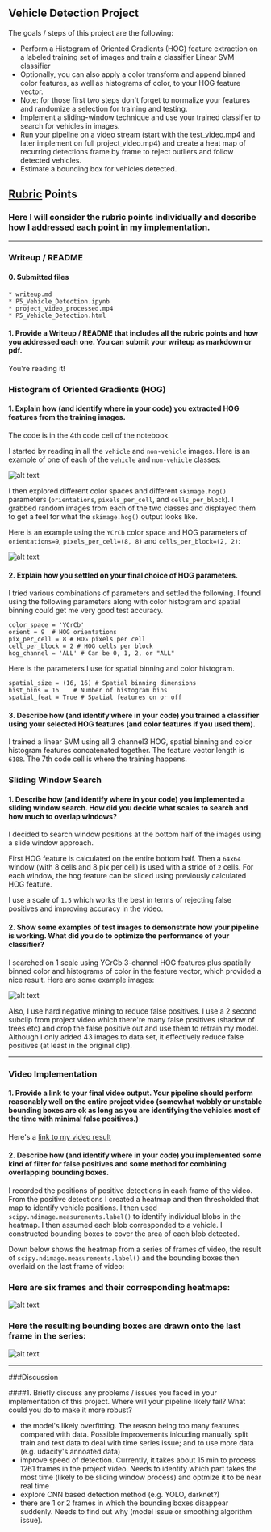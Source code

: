 Vehicle Detection Project
---

The goals / steps of this project are the following:

* Perform a Histogram of Oriented Gradients (HOG) feature extraction on a labeled training set of images and train a classifier Linear SVM classifier
* Optionally, you can also apply a color transform and append binned color features, as well as histograms of color, to your HOG feature vector. 
* Note: for those first two steps don't forget to normalize your features and randomize a selection for training and testing.
* Implement a sliding-window technique and use your trained classifier to search for vehicles in images.
* Run your pipeline on a video stream (start with the test_video.mp4 and later implement on full project_video.mp4) and create a heat map of recurring detections frame by frame to reject outliers and follow detected vehicles.
* Estimate a bounding box for vehicles detected.

[//]: # (Image References)
[image1]: ./examples/car_not_car.png
[image2]: ./examples/HOG_example.png
[image3]: ./examples/sliding_window.png
[image5]: ./examples/heatmap.png
[image7]: ./examples/output_bboxes.png
[video1]: ./project_video.mp4


## [Rubric](https://review.udacity.com/#!/rubrics/513/view) Points
### Here I will consider the rubric points individually and describe how I addressed each point in my implementation.  

---
### Writeup / README

#### 0. Submitted files
    * writeup.md
    * P5_Vehicle_Detection.ipynb
    * project_video_processed.mp4
    * P5_Vehicle_Detection.html

#### 1. Provide a Writeup / README that includes all the rubric points and how you addressed each one.  You can submit your writeup as markdown or pdf.

You're reading it!

### Histogram of Oriented Gradients (HOG)

#### 1. Explain how (and identify where in your code) you extracted HOG features from the training images.
The code is in the 4th code cell of the notebook.

I started by reading in all the `vehicle` and `non-vehicle` images.  Here is an example of one of each of the `vehicle` and `non-vehicle` classes:

![alt text][image1]

I then explored different color spaces and different `skimage.hog()` parameters (`orientations`, `pixels_per_cell`, and `cells_per_block`). I grabbed random images from each of the two classes and displayed them to get a feel for what the `skimage.hog()` output looks like.

Here is an example using the `YCrCb` color space and HOG parameters of `orientations=9`, `pixels_per_cell=(8, 8)` and `cells_per_block=(2, 2)`:

![alt text][image2]

#### 2. Explain how you settled on your final choice of HOG parameters.

I tried various combinations of parameters and settled the following. I found using the following parameters along with color histogram and spatial binning could get me very good test accuracy.

    color_space = 'YCrCb'
    orient = 9  # HOG orientations
    pix_per_cell = 8 # HOG pixels per cell
    cell_per_block = 2 # HOG cells per block
    hog_channel = 'ALL' # Can be 0, 1, 2, or "ALL"

Here is the parameters I use for spatial binning and color histogram.

    spatial_size = (16, 16) # Spatial binning dimensions
    hist_bins = 16    # Number of histogram bins
    spatial_feat = True # Spatial features on or off

#### 3. Describe how (and identify where in your code) you trained a classifier using your selected HOG features (and color features if you used them).

I trained a linear SVM using all 3 channel3 HOG, spatial binning and color histogram features concatenated together. The feature vector length is `6108`. The 7th code cell is where the training happens.

### Sliding Window Search

#### 1. Describe how (and identify where in your code) you implemented a sliding window search.  How did you decide what scales to search and how much to overlap windows?

I decided to search window positions at the bottom half of the images using a slide window approach.

First HOG feature is calculated on the entire bottom half. Then a `64x64` window (with 8 cells and 8 pix per cell) is used with a stride of `2` cells. For each window, the hog feature can be sliced using previously calculated HOG feature.

I use a scale of `1.5` which works the best in terms of rejecting false positives and improving accuracy in the video.

#### 2. Show some examples of test images to demonstrate how your pipeline is working.  What did you do to optimize the performance of your classifier?

I searched on 1 scale using YCrCb 3-channel HOG features plus spatially binned color and histograms of color in the feature vector, which provided a nice result.  Here are some example images:

![alt text][image3]

Also, I use hard negative mining to reduce false positives. I use a 2 second subclip from project video which there're many false positives (shadow of trees etc) and crop the false positive out and use them to retrain my model. Although I only added 43 images to data set, it effectively reduce false positives (at least in the original clip).

---

### Video Implementation

#### 1. Provide a link to your final video output.  Your pipeline should perform reasonably well on the entire project video (somewhat wobbly or unstable bounding boxes are ok as long as you are identifying the vehicles most of the time with minimal false positives.)
Here's a [link to my video result](./project_video_processed.mp4)


#### 2. Describe how (and identify where in your code) you implemented some kind of filter for false positives and some method for combining overlapping bounding boxes.

I recorded the positions of positive detections in each frame of the video.  From the positive detections I created a heatmap and then thresholded that map to identify vehicle positions.  I then used `scipy.ndimage.measurements.label()` to identify individual blobs in the heatmap.  I then assumed each blob corresponded to a vehicle.  I constructed bounding boxes to cover the area of each blob detected.  

Down below shows the heatmap from a series of frames of video, the result of `scipy.ndimage.measurements.label()` and the bounding boxes then overlaid on the last frame of video:


### Here are six frames and their corresponding heatmaps:

![alt text][image5]

### Here the resulting bounding boxes are drawn onto the last frame in the series:

![alt text][image7]



---

###Discussion

####1. Briefly discuss any problems / issues you faced in your implementation of this project.  Where will your pipeline likely fail?  What could you do to make it more robust?

* the model's likely overfitting. The reason being too many features compared with data. Possible improvements inlcuding manually split train and test data to deal with time series issue; and to use more data (e.g. udacity's annoated data)
* improve speed of detection. Currently, it takes about 15 min to process 1261 frames in the project video. Needs to identify which part takes the most time (likely to be sliding window process) and optmize it to be near real time
* explore CNN based detection method (e.g. YOLO, darknet?)
* there are 1 or 2 frames in which the bounding boxes disappear suddenly. Needs to find out why (model issue or smoothing algorithm issue).
